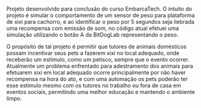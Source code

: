 Projeto desenvolvido para conclusão do curso EmbarcaTech.
O intuito do projeto é simular o comportamento de um sensor de peso para plataforma de xixi para cachorro, e ao identificar o peso por 5 segundos seja liebrada uma recompensa com emissão de som, no código atual 
efetuei uma simulação utilizando o botão A da BitDogLab representando o peso.

O propósito de tal projeto é permitir que tutores de animais domésticos possam incentivar seus pets a fazerem xixi no local adequado, onde receberão um estimulo, como um petisco, sempre que o evento ocorrer.
Atualmente um problema enfrentado para adestramento dos animais para efetuarem xixi em local adequado ocorre principalmente por não haver recompensa na hora do ato, e com uma automação os pets poderão ter esse 
estimulo mesmo com os tutores no trabalho ou fora de casa em eventos sociais, permitindo uma melhor educação e mantendo o ambiente limpo.

